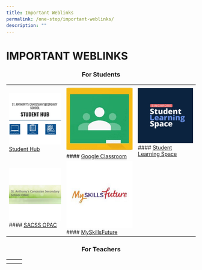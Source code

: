 ```yaml
---
title: Important Weblinks
permalink: /one-stop/important-weblinks/
description: ""
---
```

# IMPORTANT WEBLINKS
### <center>For Students</center>

|   |   |   |
|---|---|---|
| ![](/images/One%20stop/SACSS-Student-Hub.jpg) [Student Hub](https://sites.google.com/moe.edu.sg/sacssstudenthub "Student Hub") | ![](/images/One%20stop/Google-Classroom-1.jpg) #### [Google Classroom](https://classroom.google.com/u/0/h "Google Classroom") | ![](/images/One%20stop/SLS.jpg) #### [Student Learning Space](https://vle.learning.moe.edu.sg/login "Student Learning Space") |
| ![](/images/One%20stop/SACSS-OPAC.jpg) #### [SACSS OPAC](https://schoolibrary.moe.edu.sg/stanthonyscanossiansec/cgi-bin/spydus.exe/MSGTRN/WPAC/HOME "SACSS OPAC") | ![](/images/One%20stop/MySkillsFuture.jpg) #### [MySkillsFuture](https://www.myskillsfuture.gov.sg/content/student/en/secondary.html "MySkillsFuture") |   |

### <center>For Teachers</center>

|   |   |   |
|---|---|---|
|   |   |   |
|   |   |   |